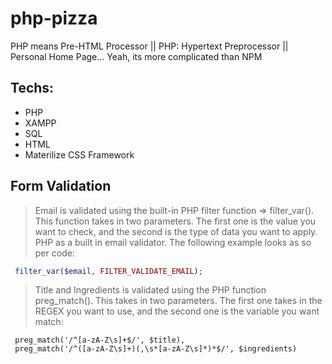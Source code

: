 # php-pizza
PHP means Pre-HTML Processor || PHP: Hypertext Preprocessor || Personal Home Page... Yeah, its more complicated than NPM

## Techs:
* PHP
* XAMPP
* SQL
* HTML
* Materilize CSS Framework

## Form Validation
> Email is validated using the built-in PHP filter function => filter_var(). This function takes in two parameters. The first one is the value you want to check, and the second is the type of data you want to apply. PHP as a built in email validator. The following example looks as so per code: 

```php
 filter_var($email, FILTER_VALIDATE_EMAIL);
```
> Title and Ingredients is validated using the PHP function preg_match(). This takes in two parameters. The first one takes in the REGEX you want to use, and the second one is the variable you want match:

```regex
 preg_match('/^[a-zA-Z\s]+$/', $title),
 preg_match('/^([a-zA-Z\s]+)(,\s*[a-zA-Z\s]*)*$/', $ingredients)
```